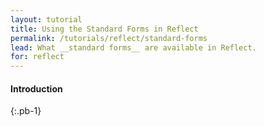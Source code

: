 ```yaml
---
layout: tutorial
title: Using the Standard Forms in Reflect
permalink: /tutorials/reflect/standard-forms
lead: What __standard forms__ are available in Reflect.
for: reflect
---
```


#### Introduction
{:.pb-1}